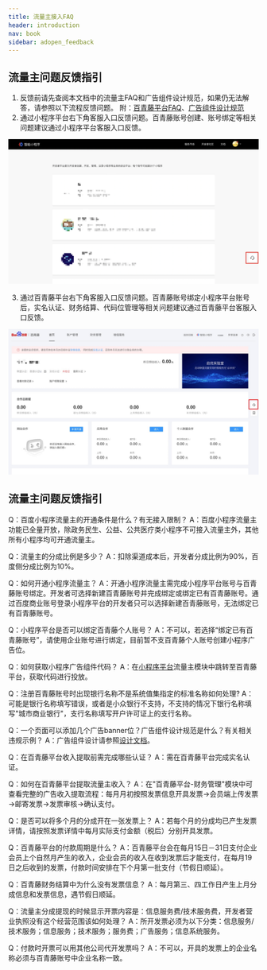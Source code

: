 ```yaml
---
title: 流量主接入FAQ
header: introduction
nav: book
sidebar: adopen_feedback
---
```



##  流量主问题反馈指引
1. 反馈前请先查阅本文档中的流量主FAQ和广告组件设计规范，如果仍无法解答，请参照以下流程反馈问题。
附：[百青藤平台FAQ](https://mssp.baidu.com/bqt#/help/problem/)、[广告组件设计规范](https://b.bdstatic.com/searchbox/mappconsole/image/20190520/b9806984-c192-494b-9d29-5fd42aeb46f7.pdf)
2. 通过小程序平台右下角客服入口反馈问题。百青藤账号创建、账号绑定等相关问题建议通过小程序平台客服入口反馈。


![图片](../../img/introduction/ad/22.png)

3. 通过百青藤平台右下角客服入口反馈问题。百青藤账号绑定小程序平台账号后，实名认证、财务结算、代码位管理等相关问题建议通过百青藤平台客服入口反馈。

![图片](../../img/introduction/ad/33.png)

##  流量主问题反馈指引

Q：百度小程序流量主的开通条件是什么？有无接入限制？
A：百度小程序流量主功能已全量开放，除政务民生、公益、公共医疗类小程序不可接入流量主外，其他所有小程序均可开通流量主。

Q：流量主的分成比例是多少？
A：扣除渠道成本后，开发者分成比例为90%，百度侧分成比例为10%。

Q：如何开通小程序流量主？
A：开通小程序流量主需完成小程序平台账号与百青藤账号绑定。开发者可选择新建百青藤账号并完成绑定或绑定已有百青藤账号。通过百度商业账号登录小程序平台的开发者只可以选择新建百青藤账号，无法绑定已有百青藤账号。

Q：小程序平台是否可以绑定百青藤个人账号？
A：不可以，若选择“绑定已有百青藤账号”，请使用企业账号进行绑定，目前暂不支百青藤个人账号创建小程序广告位。

Q：如何获取小程序广告组件代码？
A：在[小程序平台](https://smartprogram.baidu.com/)流量主模块中跳转至百青藤平台，获取代码进行投放。


Q：注册百青藤账号时出现银行名称不是系统值集指定的标准名称如何处理?
A：可能是银行名称填写错误，或者是小众银行不支持，不支持的情况下银行名称填写"城市商业银行"，支行名称填写开户许可证上的支行名称。

Q：一个页面可以添加几个广告banner位？广告组件设计规范是什么？有关相关违规示例？
A：广告组件设计请参照[设计文档](https://b.bdstatic.com/searchbox/mappconsole/image/20190520/b9806984-c192-494b-9d29-5fd42aeb46f7.pdf)。

Q：在百青藤平台收入提取前需完成哪些认证？
A：需在百青藤平台完成实名认证。

Q：如何在百青藤平台提取流量主收入？
A：在"百青藤平台-财务管理"模块中可查看完整的广告收入提取流程：每月月初按照发票信息开具发票→会员端上传发票→邮寄发票→发票审核→确认支付。

Q：是否可以将多个月的分成开在一张发票上？
A：若每个月的分成均已产生发票详情，请按照发票详情中每月实际支付金额（税后）分别开具发票。

Q：百青藤平台的付款周期是什么？
A：百青藤平台会在每月15日－31日支付企业会员上个自然月产生的收入，企业会员的收入在收到发票后才能支付，在每月19日之后收到的发票，付款时间安排在下个月第一批支付（节假日顺延）。

Q：百青藤财务结算中为什么没有发票信息？
A：每月第三、四工作日产生上月分成信息和发票信息，遇节假日顺延。

Q：流量主分成提现的时候显示开票内容是：信息服务费/技术服务费，开发者营业执照没有这个经营范围该如何处理？
A：所开发票必须为以下分类：信息服务/技术服务；信息服务；技术服务；服务费；广告服务；信息系统服务。

Q：付款时开票可以用其他公司代开发票吗？
A：不可以，开具的发票上的企业名称必须与百青藤账号中企业名称一致。